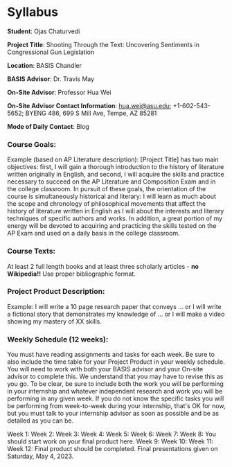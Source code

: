 # Syllabus

**Student**: Ojas Chaturvedi

**Project Title**: Shooting Through the Text: Uncovering Sentiments in Congressional Gun Legislation

**Location**: BASIS Chandler

**BASIS Advisor**: Dr. Travis May

**On-Site Advisor**: Professor Hua Wei

**On-Site Advisor Contact Information**: hua.wei@asu.edu; +1-602-543-5652; BYENG 486, 699 S Mill Ave, Tempe, AZ 85281

**Mode of Daily Contact**: Blog

### Course Goals:

Example (based on AP Literature description):
[Project Title] has two main objectives: first, I will gain a thorough introduction to the history of literature written originally in English, and second, I will acquire the skills and practice necessary to succeed on the AP Literature and Composition Exam and in the college classroom. In pursuit of these goals, the orientation of the course is simultaneously historical and literary: I will learn as much about the scope and chronology of philosophical movements that affect the history of literature written in English as I will about the interests and literary techniques of specific authors and works. In addition, a great portion of my energy will be devoted to acquiring and practicing the skills tested on the AP Exam and used on a daily basis in the college classroom.

### Course Texts:

At least 2 full length books and at least three scholarly articles - **no Wikipedia!!**
Use proper bibliographic format.

### Project Product Description:

Example:
I will write a 10 page research paper that conveys ...
or
I will write a fictional story that demonstrates my knowledge of ...
or
I will make a video showing my mastery of XX skills.

### Weekly Schedule (12 weeks):

You must have reading assignments and tasks for each week. Be sure to also include the time table for your Project Product in your weekly schedule. You will need to work with both your BASIS advisor and your On-site advisor to complete this. We understand that you may have to revise this as you go.
To be clear, be sure to include both the work you will be performing in your internship and whatever independent research and work you will be performing in any given week.
If you do not know the specific tasks you will be performing from week-to-week during your internship, that's OK for now, but you must talk to your internship advisor as soon as possible and be as detailed as you can be.

Week 1:
Week 2:
Week 3:
Week 4:
Week 5:
Week 6:
Week 7:
Week 8:
You should start work on your final product here.
Week 9:
Week 10:
Week 11:
Week 12: Final product should be completed.
Final presentations given on Saturday, May 4, 2023.
